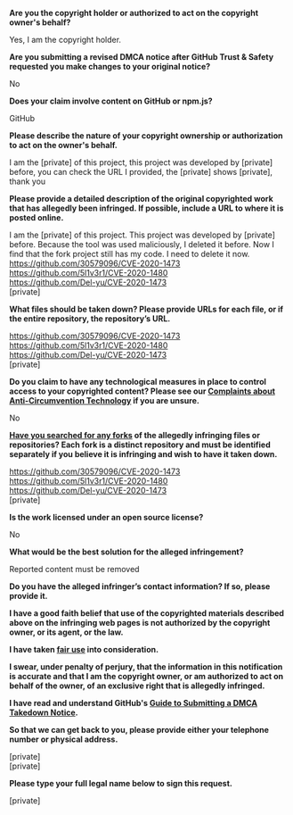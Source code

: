 **Are you the copyright holder or authorized to act on the copyright owner's behalf?**

Yes, I am the copyright holder.

**Are you submitting a revised DMCA notice after GitHub Trust & Safety requested you make changes to your original notice?**

No

**Does your claim involve content on GitHub or npm.js?**

GitHub

**Please describe the nature of your copyright ownership or authorization to act on the owner's behalf.**

I am the [private] of this project, this project was developed by [private] before, you can check the URL I provided, the [private] shows [private], thank you

**Please provide a detailed description of the original copyrighted work that has allegedly been infringed. If possible, include a URL to where it is posted online.**

I am the [private] of this project. This project was developed by [private] before. Because the tool was used maliciously, I deleted it before. Now I find that the fork project still has my code. I need to delete it now.  
https://github.com/30579096/CVE-2020-1473  
https://github.com/5l1v3r1/CVE-2020-1480  
https://github.com/Del-yu/CVE-2020-1473  
[private]

**What files should be taken down? Please provide URLs for each file, or if the entire repository, the repository’s URL.**

https://github.com/30579096/CVE-2020-1473  
https://github.com/5l1v3r1/CVE-2020-1480  
https://github.com/Del-yu/CVE-2020-1473  
[private]

**Do you claim to have any technological measures in place to control access to your copyrighted content? Please see our <a href="https://docs.github.com/articles/guide-to-submitting-a-dmca-takedown-notice#complaints-about-anti-circumvention-technology">Complaints about Anti-Circumvention Technology</a> if you are unsure.**

No

**<a href="https://docs.github.com/articles/dmca-takedown-policy#b-what-about-forks-or-whats-a-fork">Have you searched for any forks</a> of the allegedly infringing files or repositories? Each fork is a distinct repository and must be identified separately if you believe it is infringing and wish to have it taken down.**

https://github.com/30579096/CVE-2020-1473  
https://github.com/5l1v3r1/CVE-2020-1480  
https://github.com/Del-yu/CVE-2020-1473  
[private]

**Is the work licensed under an open source license?**

No

**What would be the best solution for the alleged infringement?**

Reported content must be removed

**Do you have the alleged infringer’s contact information? If so, please provide it.**

**I have a good faith belief that use of the copyrighted materials described above on the infringing web pages is not authorized by the copyright owner, or its agent, or the law.**

**I have taken <a href="https://www.lumendatabase.org/topics/22">fair use</a> into consideration.**

**I swear, under penalty of perjury, that the information in this notification is accurate and that I am the copyright owner, or am authorized to act on behalf of the owner, of an exclusive right that is allegedly infringed.**

**I have read and understand GitHub's <a href="https://docs.github.com/articles/guide-to-submitting-a-dmca-takedown-notice/">Guide to Submitting a DMCA Takedown Notice</a>.**

**So that we can get back to you, please provide either your telephone number or physical address.**

[private]  
[private]  

**Please type your full legal name below to sign this request.**

[private]

